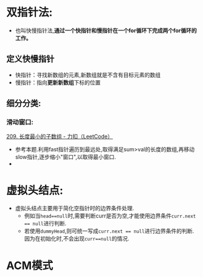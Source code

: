 # 双指针法:

- 也叫快慢指针法,**通过一个快指针和慢指针在一个for循环下完成两个for循环的工作。**
## 定义快慢指针
- 快指针：寻找新数组的元素,新数组就是不含有目标元素的数组
- 慢指针：指向**更新新数组**下标的位置
## 细分分类:
### 滑动窗口:
[209. 长度最小的子数组 - 力扣（LeetCode）](https://leetcode.cn/problems/minimum-size-subarray-sum/description/)
- 参考本题.利用fast指针遍历到最远处,取得满足sum>val的长度的数组,再移动slow指针,逐步缩小"窗口",以取得最小窗口.
- 
# 虚拟头结点:
- 虚拟头结点主要用于简化空指针时的边界条件处理.
	- 例如当`head==null`时,需要判断curr是否为空,才能使用边界条件`curr.next == null`进行判断.
	- 若使用`dummyHead`,则可统一写成`curr.next == null`进行边界条件的判断.因为在初始化时,不会出现`curr==null`的情况.


# ACM模式
